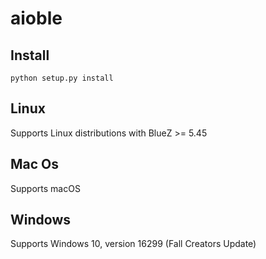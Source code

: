 # aioble

## Install
```
python setup.py install
```

## Linux  
Supports Linux distributions with BlueZ >= 5.45
## Mac Os  
Supports macOS
## Windows  
Supports Windows 10, version 16299 (Fall Creators Update)
